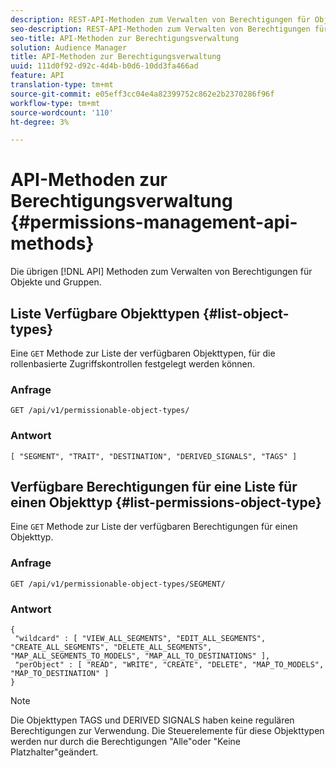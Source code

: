 ```yaml
---
description: REST-API-Methoden zum Verwalten von Berechtigungen für Objekte und Gruppen.
seo-description: REST-API-Methoden zum Verwalten von Berechtigungen für Objekte und Gruppen.
seo-title: API-Methoden zur Berechtigungsverwaltung
solution: Audience Manager
title: API-Methoden zur Berechtigungsverwaltung
uuid: 111d0f92-d92c-4d4b-b0d6-10dd3fa466ad
feature: API
translation-type: tm+mt
source-git-commit: e05eff3cc04e4a82399752c862e2b2370286f96f
workflow-type: tm+mt
source-wordcount: '110'
ht-degree: 3%

---
```



# API-Methoden zur Berechtigungsverwaltung {#permissions-management-api-methods}

Die übrigen [!DNL API] Methoden zum Verwalten von Berechtigungen für Objekte und Gruppen.

<!-- c_rest_api_perm_man.xml -->

## Liste Verfügbare Objekttypen {#list-object-types}

Eine `GET` Methode zur Liste der verfügbaren Objekttypen, für die rollenbasierte Zugriffskontrollen festgelegt werden können.

<!-- r_rest_api_perm_list.xml -->

### Anfrage

`GET /api/v1/permissionable-object-types/`

### Antwort

```
[ "SEGMENT", "TRAIT", "DESTINATION", "DERIVED_SIGNALS", "TAGS" ]
```

## Verfügbare Berechtigungen für eine Liste für einen Objekttyp {#list-permissions-object-type}

Eine `GET` Methode zur Liste der verfügbaren Berechtigungen für einen Objekttyp.

<!-- r_rest_api_perm_list_perms.xml -->

### Anfrage

`GET /api/v1/permissionable-object-types/SEGMENT/`

### Antwort

```
{ 
 "wildcard" : [ "VIEW_ALL_SEGMENTS", "EDIT_ALL_SEGMENTS", "CREATE_ALL_SEGMENTS", "DELETE_ALL_SEGMENTS", "MAP_ALL_SEGMENTS_TO_MODELS", "MAP_ALL_TO_DESTINATIONS" ], 
 "perObject" : [ "READ", "WRITE", "CREATE", "DELETE", "MAP_TO_MODELS", "MAP_TO_DESTINATION" ]
}
```

>[!NOTE]
>
>Die Objekttypen TAGS und DERIVED SIGNALS haben keine regulären Berechtigungen zur Verwendung. Die Steuerelemente für diese Objekttypen werden nur durch die Berechtigungen &quot;Alle&quot;oder &quot;Keine Platzhalter&quot;geändert.